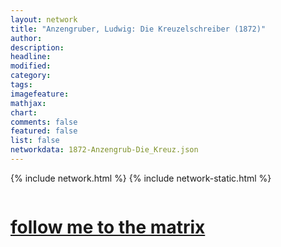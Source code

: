 ```yaml
---
layout: network
title: "Anzengruber, Ludwig: Die Kreuzelschreiber (1872)"
author:
description:
headline:
modified:
category:
tags: 
imagefeature: 
mathjax: 
chart: 
comments: false
featured: false
list: false
networkdata: 1872-Anzengrub-Die_Kreuz.json
---
```

{% include network.html %}
{% include network-static.html %}
<div class="row">
  <div class="small-5 small-centered columns"><a href="/matrix304"><h1>follow me to the matrix</h1></a>
</div>
</div>
